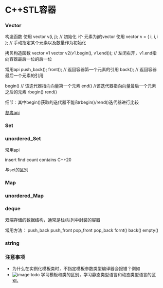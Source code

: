 
# C++STL容器

### Vector

构造函数
使用 vector<int> v(i, j); // 初始化 i个 元素为j的vector
使用 vector<int> v = { i, i, i }; // 手动指定某个元素以及数量作为初始化

拷贝构造函数
vector<int> v1
vector<int> v2(v1.begin(), v1.end()); // 左闭右开，v1.end指向容器最后一位的后一位

常用api
push_back();
front(); // 返回容器第一个元素的引用
back(); // 返回容器最后一个元素的引用

begin() // 该迭代器指向向量第一个元素
end()  //该迭代器指向向量最后一个元素之后的元素
rbegin()
rend()

细节：其中begin()获取的迭代器不能和rbegin()/rend()迭代器进行比较

[参考api](https://learn.microsoft.com/zh-cn/cpp/standard-library/vector-class?view=msvc-170)

### Set

### unordered_Set

常用api

insert
find
count
contains C++20

与set的区别

### Map

### unordered_Map

### deque
双端存储的数据结构，通常是栈/队列中封装的容器

常用方法：
push_back
push_front
pop_front
pop_back
fornt()
back()
empty()

### string

### 注意事项

- 为什么在实例化模板类时，不指定模板参数类型编译器会报错？例如
- ![image](https://github.com/user-attachments/assets/e57c4384-6b97-4a7b-952b-03e501cdad70)
todo 学习模板和类的区别，学习静态类型语言和动态类型语言的区别。


